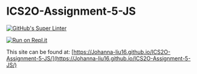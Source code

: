 # ICS2O-Assignment-5-JS

[![GitHub's Super Linter](https://github.com/Johanna-liu16/ICS2O-Assignment-5-JS/workflows/Johanna%20Liu's%20Super%20Linter/badge.svg)](https://github.com/Johanna-liu16/ICS2O-Assignment-5-JS/actions)

[![Run on Repl.it](https://repl.it/badge/github/Johanna-liu16/ICS2O-Assignment-5-JS)](https://repl.it/github/Johanna-liu16/ICS2O-Assignment-5-JS)

This site can be found at: [https://Johanna-liu16.github.io/ICS2O-Assignment-5-JS/](https://Johanna-liu16.github.io/ICS2O-Assignment-5-JS/)
